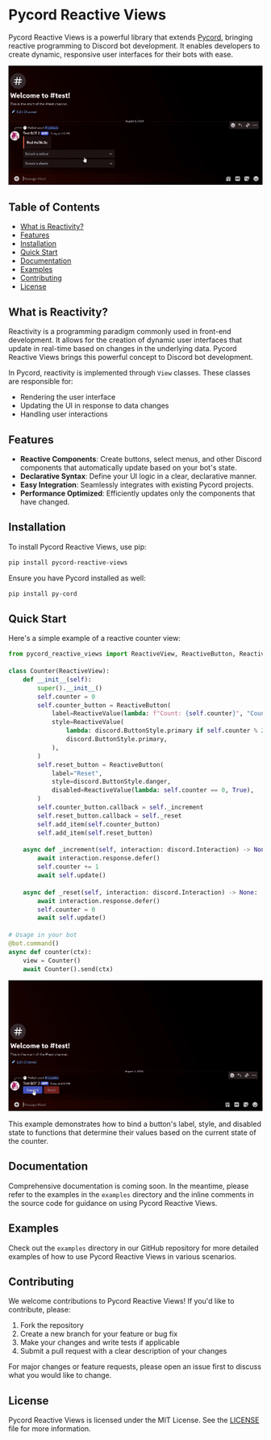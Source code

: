 # Pycord Reactive Views

Pycord Reactive Views is a powerful library that extends [Pycord](https://pycord.dev), bringing reactive programming to Discord bot development. It enables developers to create dynamic, responsive user interfaces for their bots with ease.

![Color select example](./assets/color_select.gif)
## Table of Contents
- [What is Reactivity?](#what-is-reactivity)
- [Features](#features)
- [Installation](#installation)
- [Quick Start](#quick-start)
- [Documentation](#documentation)
- [Examples](#examples)
- [Contributing](#contributing)
- [License](#license)

## What is Reactivity?

Reactivity is a programming paradigm commonly used in front-end development. It allows for the creation of dynamic user interfaces that update in real-time based on changes in the underlying data. Pycord Reactive Views brings this powerful concept to Discord bot development.

In Pycord, reactivity is implemented through `View` classes. These classes are responsible for:
- Rendering the user interface
- Updating the UI in response to data changes
- Handling user interactions

## Features

- **Reactive Components**: Create buttons, select menus, and other Discord components that automatically update based on your bot's state.
- **Declarative Syntax**: Define your UI logic in a clear, declarative manner.
- **Easy Integration**: Seamlessly integrates with existing Pycord projects.
- **Performance Optimized**: Efficiently updates only the components that have changed.

## Installation

To install Pycord Reactive Views, use pip:

```bash
pip install pycord-reactive-views
```

Ensure you have Pycord installed as well:

```bash
pip install py-cord
```

## Quick Start

Here's a simple example of a reactive counter view:

```python
from pycord_reactive_views import ReactiveView, ReactiveButton, ReactiveValue

class Counter(ReactiveView):
    def __init__(self):
        super().__init__()
        self.counter = 0
        self.counter_button = ReactiveButton(
            label=ReactiveValue(lambda: f"Count: {self.counter}", "Count: 0"),
            style=ReactiveValue(
                lambda: discord.ButtonStyle.primary if self.counter % 2 == 0 else discord.ButtonStyle.secondary,
                discord.ButtonStyle.primary,
            ),
        )
        self.reset_button = ReactiveButton(
            label="Reset",
            style=discord.ButtonStyle.danger,
            disabled=ReactiveValue(lambda: self.counter == 0, True),
        )
        self.counter_button.callback = self._increment
        self.reset_button.callback = self._reset
        self.add_item(self.counter_button)
        self.add_item(self.reset_button)

    async def _increment(self, interaction: discord.Interaction) -> None:
        await interaction.response.defer()
        self.counter += 1
        await self.update()

    async def _reset(self, interaction: discord.Interaction) -> None:
        await interaction.response.defer()
        self.counter = 0
        await self.update()

# Usage in your bot
@bot.command()
async def counter(ctx):
    view = Counter()
    await Counter().send(ctx)
```

![Counter Example](./assets/counter.gif)

This example demonstrates how to bind a button's label, style, and disabled state to functions that determine their values based on the current state of the counter.

## Documentation

Comprehensive documentation is coming soon. In the meantime, please refer to the examples in the `examples` directory and the inline comments in the source code for guidance on using Pycord Reactive Views.

## Examples

Check out the `examples` directory in our GitHub repository for more detailed examples of how to use Pycord Reactive Views in various scenarios.

## Contributing

We welcome contributions to Pycord Reactive Views! If you'd like to contribute, please:

1. Fork the repository
2. Create a new branch for your feature or bug fix
3. Make your changes and write tests if applicable
4. Submit a pull request with a clear description of your changes

For major changes or feature requests, please open an issue first to discuss what you would like to change.

## License

Pycord Reactive Views is licensed under the MIT License. See the [LICENSE](LICENSE) file for more information.
